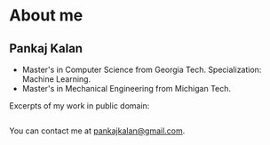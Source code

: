 # About me

## Pankaj Kalan
* Master's in Computer Science from Georgia Tech. Specialization: Machine Learning.
* Master's in Mechanical Engineering from Michigan Tech.

Excerpts of my work in public domain:
```{tableofcontents}
```
You can contact me at pankajkalan@gmail.com.

<!--
Copy paste this in terminal for quick website update:
poetry run jupyter-book build myfirstbook &&  git add -A && git commit -m "publish" && git push && poetry run ghp-import -n -p -f myfirstbook/_build/html

Reference: https://medium.com/@dr.junghoonson/simplest-way-to-publish-your-jupyter-notebooks-on-the-open-web-using-jupyter-book-and-github-pages-eea144031d6f
-->